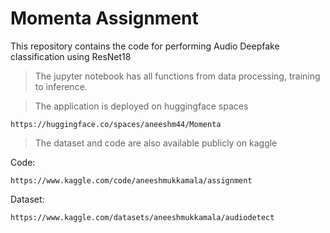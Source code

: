 # Momenta Assignment


This repository contains the code for performing Audio Deepfake classification using ResNet18

> The jupyter notebook has all functions from data processing, training to inference.


> The application is deployed on huggingface spaces

```
https://huggingface.co/spaces/aneeshm44/Momenta
```


> The dataset and code are also available publicly on kaggle

Code:
```
https://www.kaggle.com/code/aneeshmukkamala/assignment
```

Dataset:
```
https://www.kaggle.com/datasets/aneeshmukkamala/audiodetect
```
